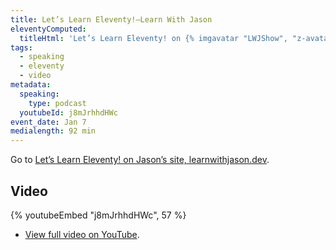 ```yaml
---
title: Let’s Learn Eleventy!—Learn With Jason
eleventyComputed:
  titleHtml: 'Let’s Learn Eleventy! on {% imgavatar "LWJShow", "z-avatar-eq" %}Learn with Jason'
tags:
  - speaking
  - eleventy
  - video
metadata:
  speaking:
    type: podcast
  youtubeId: j8mJrhhdHWc
event_date: Jan 7
medialength: 92 min
---
```


<p class="primarylink">Go to <a href="https://www.learnwithjason.dev/let-s-learn-eleventy">Let’s Learn Eleventy! on Jason’s site, learnwithjason.dev</a>.</p>

## Video

{% youtubeEmbed "j8mJrhhdHWc", 57 %}

* [View full video on YouTube](https://www.youtube.com/watch?time_continue=57&v=j8mJrhhdHWc).
